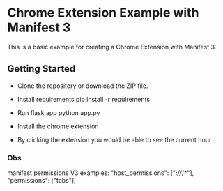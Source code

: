 # Chrome Extension Example with Manifest 3
This is a basic example for creating a Chrome Extension with Manifest 3.

## Getting Started
- Clone the repository or download the ZIP file.
- Install requirements
pip install -r requirements

- Run flask app
python app.py

- Install the chrome extension
- By clicking the extension you would be able to see the current hour


### Obs 
manifest permissions V3 examples:
"host_permissions": ["*://*/*"],
"permissions": ["tabs"],
